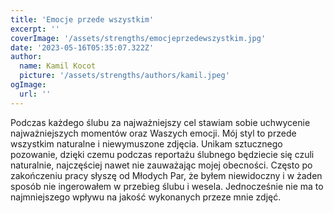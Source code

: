 ```yaml
---
title: 'Emocje przede wszystkim'
excerpt: ''
coverImage: '/assets/strengths/emocjeprzedewszystkim.jpg'
date: '2023-05-16T05:35:07.322Z'
author:
  name: Kamil Kocot
  picture: '/assets/strengths/authors/kamil.jpeg'
ogImage:
  url: ''
---
```


Podczas każdego ślubu za najważniejszy cel stawiam sobie uchwycenie najważniejszych momentów oraz Waszych emocji. 
Mój styl to przede wszystkim naturalne i niewymuszone zdjęcia. Unikam sztucznego pozowanie, dzięki czemu podczas reportażu ślubnego 
będziecie się czuli naturalnie, najczęściej nawet nie zauważając mojej obecności. 
Często po zakończeniu pracy słyszę od Młodych Par, że byłem niewidoczny i w żaden sposób nie ingerowałem w przebieg ślubu i wesela. 
Jednocześnie nie ma to najmniejszego wpływu na jakość wykonanych przeze mnie zdjęć.